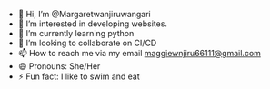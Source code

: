 - 👋 Hi, I’m @Margaretwanjiruwangari
- 👀 I’m interested in developing websites.
- 🌱 I’m currently learning python
- 💞️ I’m looking to collaborate on CI/CD
- 📫 How to reach me via my email maggiewnjiru66111@gmail.com
- 😄 Pronouns: She/Her
- ⚡ Fun fact: I like to swim and eat

<!---
Margaretwanjiruwangari/Margaretwanjiruwangari is a ✨ special ✨ repository because its `README.md` (this file) appears on your GitHub profile.
You can click the Preview link to take a look at your changes.
--->
